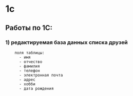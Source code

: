 # 1c
## Работы по 1С:

### 1) редактируемая база данных списка друзей
        поля таблицы:
          - имя
          - отчество
          - фамилия
          - телефон
          - электронная почта
          - адрес
          - хобби
          - дата рождения
